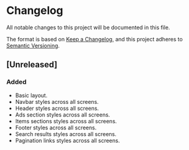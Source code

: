 # Changelog

All notable changes to this project will be documented in this file.

The format is based on [Keep a Changelog](https://keepachangelog.com/en/1.0.0/),
and this project adheres to [Semantic Versioning](https://semver.org/spec/v2.0.0.html).

## [Unreleased]

### Added

- Basic layout.
- Navbar styles across all screens.
- Header styles across all screens.
- Ads section styles across all screens.
- Items sections styles across all screens.
- Footer styles across all screens.
- Search results styles across all screens.
- Pagination links styles across all screens.
